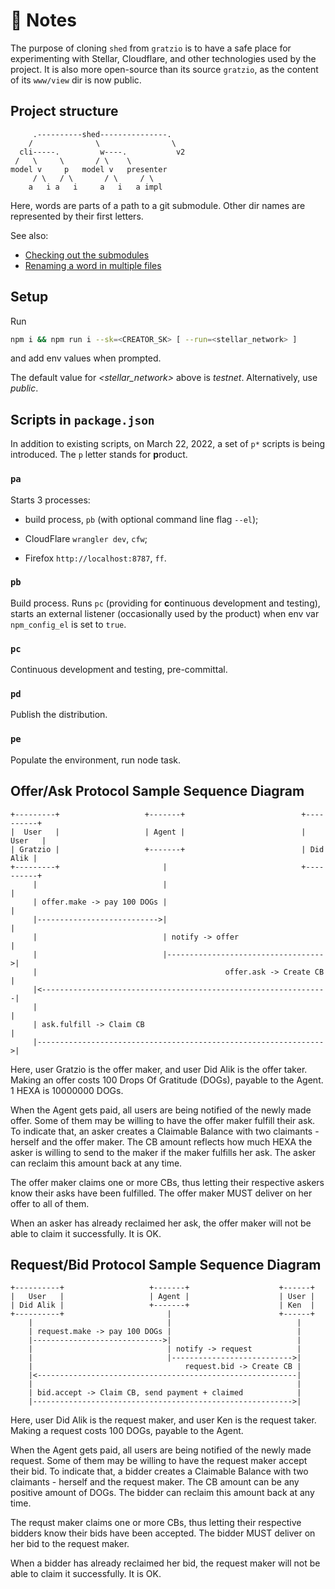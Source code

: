 # 👷 Notes

The purpose of cloning `shed` from `gratzio` is to have a safe place for experimenting with Stellar, Cloudflare, and other technologies used by the project. It is also more open-source than its source `gratzio`, as the content of its `www/view` dir is now public.

## Project structure

```
     .----------shed---------------.
    /              \                \
  cli-----.         w----.           v2
 /   \     \       / \    \
model v     p   model v   presenter
     / \   / \       / \     / \
    a   i a   i     a   i   a impl
```
Here, words are parts of a path to a git submodule. Other dir names are represented by their first letters.

See also: 

- [Checking out the submodules](https://stackoverflow.com/questions/11893678/warning-remote-head-refers-to-nonexistent-ref-unable-to-checkout)
- [Renaming a word in multiple files](https://stackoverflow.com/questions/11392478/how-to-replace-a-string-in-multiple-files-in-linux-command-line)

## Setup

Run

```bash
npm i && npm run i --sk=<CREATOR_SK> [ --run=<stellar_network> ]
```

and add env values when prompted. 

The default value for *\<stellar_network\>* above is *testnet*. Alternatively, use *public*.

## Scripts in `package.json`

In addition to existing scripts, on March 22, 2022, a set of `p*` scripts is being introduced. The `p` letter stands for **p**roduct.

### `pa`

Starts 3 processes:

- build process, `pb` (with optional command line flag `--el`);

- CloudFlare `wrangler dev`, `cfw`;

- Firefox `http://localhost:8787`, `ff`.

### `pb`

Build process. Runs `pc` (providing for **c**ontinuous development and testing), starts an external listener (occasionally used by the product) when env var `npm_config_el` is set to `true`.

### `pc`

Continuous development and testing, pre-committal.

### `pd`

Publish the distribution.

### `pe`

Populate the environment, run node task.

## Offer/Ask Protocol Sample Sequence Diagram

```
+---------+                   +-------+                          +----------+
|  User   |                   | Agent |                          |   User   |
| Gratzio |                   +-------+                          | Did Alik |
+---------+                       |                              +----------+
     |                            |                                    |
     | offer.make -> pay 100 DOGs |                                    | 
     |--------------------------->|                                    |
     |                            | notify -> offer                    |
     |                            |----------------------------------->|
     |                                          offer.ask -> Create CB |
     |<----------------------------------------------------------------|
     |                                                                 |  
     | ask.fulfill -> Claim CB                                         |
     |---------------------------------------------------------------->|
```
Here, user Gratzio is the offer maker, and user Did Alik is the offer taker. Making an offer costs 100 Drops Of Gratitude (DOGs), payable to the Agent. 1 HEXA is 10000000 DOGs.

When the Agent gets paid, all users are being notified of the newly made offer. Some of them may be willing to have the offer maker fulfill their ask. To indicate that, an asker creates a Claimable Balance with two claimants - herself and the offer maker. The CB amount reflects how much HEXA the asker is willing to send to the maker if the maker fulfills her ask. The asker can reclaim this amount back at any time.

The offer maker claims one or more CBs, thus letting their respective askers know their asks have been fulfilled. The offer maker MUST deliver on her offer to all of them.

When an asker has already reclaimed her ask, the offer maker will not be able to claim it successfully. It is OK.

## Request/Bid Protocol Sample Sequence Diagram

```
+----------+                   +-------+                    +------+
|   User   |                   | Agent |                    | User |
| Did Alik |                   +-------+                    | Ken  |
+----------+                       |                        +------+
    |                              |                            |
    | request.make -> pay 100 DOGs |                            |
    |----------------------------->|                            |
    |                              | notify -> request          |
    |                              |--------------------------->|
    |                                  request.bid -> Create CB |
    |<----------------------------------------------------------|
    |                                                           |
    | bid.accept -> Claim CB, send payment + claimed            |
    |---------------------------------------------------------->|
```
Here, user Did Alik is the request maker, and user Ken is the request taker. Making a request costs 100 DOGs, payable to the Agent.

When the Agent gets paid, all users are being notified of the newly made request. Some of them may be willing to have the request maker accept their bid. To indicate that, a bidder creates a Claimable Balance with two claimants - herself and the request maker. The CB amount can be any positive amount of DOGs. The bidder can reclaim this amount back at any time.

The requst maker claims one or more CBs, thus letting their respective bidders know their bids have been accepted. The bidder MUST deliver on her bid to the request maker.

When a bidder has already reclaimed her bid, the request maker will not be able to claim it successfully. It is OK.

